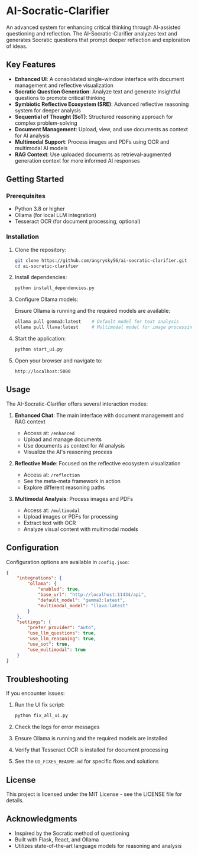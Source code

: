 # AI-Socratic-Clarifier

An advanced system for enhancing critical thinking through AI-assisted questioning and reflection. The AI-Socratic-Clarifier analyzes text and generates Socratic questions that prompt deeper reflection and exploration of ideas.

## Key Features

- **Enhanced UI**: A consolidated single-window interface with document management and reflective visualization
- **Socratic Question Generation**: Analyze text and generate insightful questions to promote critical thinking
- **Symbiotic Reflective Ecosystem (SRE)**: Advanced reflective reasoning system for deeper analysis
- **Sequential of Thought (SoT)**: Structured reasoning approach for complex problem-solving
- **Document Management**: Upload, view, and use documents as context for AI analysis
- **Multimodal Support**: Process images and PDFs using OCR and multimodal AI models
- **RAG Context**: Use uploaded documents as retrieval-augmented generation context for more informed AI responses

## Getting Started

### Prerequisites

- Python 3.8 or higher
- Ollama (for local LLM integration)
- Tesseract OCR (for document processing, optional)

### Installation

1. Clone the repository:
   ```bash
   git clone https://github.com/angrysky56/ai-socratic-clarifier.git
   cd ai-socratic-clarifier
   ```

2. Install dependencies:
   ```bash
   python install_dependencies.py
   ```

3. Configure Ollama models:
   
   Ensure Ollama is running and the required models are available:
   ```bash
   ollama pull gemma3:latest    # Default model for text analysis
   ollama pull llava:latest     # Multimodal model for image processing (optional)
   ```

4. Start the application:
   ```bash
   python start_ui.py
   ```

5. Open your browser and navigate to:
   ```
   http://localhost:5000
   ```

## Usage

The AI-Socratic-Clarifier offers several interaction modes:

1. **Enhanced Chat**: The main interface with document management and RAG context
   - Access at: `/enhanced`
   - Upload and manage documents
   - Use documents as context for AI analysis
   - Visualize the AI's reasoning process

2. **Reflective Mode**: Focused on the reflective ecosystem visualization
   - Access at: `/reflection`
   - See the meta-meta framework in action
   - Explore different reasoning paths

3. **Multimodal Analysis**: Process images and PDFs
   - Access at: `/multimodal`
   - Upload images or PDFs for processing
   - Extract text with OCR
   - Analyze visual content with multimodal models

## Configuration

Configuration options are available in `config.json`:

```json
{
    "integrations": {
        "ollama": {
            "enabled": true,
            "base_url": "http://localhost:11434/api",
            "default_model": "gemma3:latest",
            "multimodal_model": "llava:latest"
        }
    },
    "settings": {
        "prefer_provider": "auto",
        "use_llm_questions": true,
        "use_llm_reasoning": true,
        "use_sot": true,
        "use_multimodal": true
    }
}
```

## Troubleshooting

If you encounter issues:

1. Run the UI fix script:
   ```bash
   python fix_all_ui.py
   ```

2. Check the logs for error messages

3. Ensure Ollama is running and the required models are installed

4. Verify that Tesseract OCR is installed for document processing

5. See the `UI_FIXES_README.md` for specific fixes and solutions

## License

This project is licensed under the MIT License - see the LICENSE file for details.

## Acknowledgments

- Inspired by the Socratic method of questioning
- Built with Flask, React, and Ollama
- Utilizes state-of-the-art language models for reasoning and analysis
